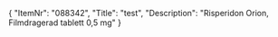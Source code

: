 {
  "ItemNr": "088342",
  "Title": "test",
  "Description": "Risperidon Orion, Filmdragerad tablett 0,5 mg"
}